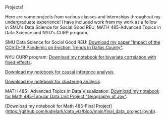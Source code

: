 Projects! 

Here are some projects from various classes and internships throughout my undergraduate experience!
I have included work from my work as a fellow in SMU's Data Science for Social Good REU, MATH 485-Advanced Topics in Data Science and NYU's CURP program. 

SMU Data Science for Social Good REU:
[Download my paper "Impact of the COVID-19 Pandemic on Eviction Trends in Dallas County"](https://github.com/katielark/eviction-project/blob/main/lark-evictions-sample.pdf). 


NYU CURP program:
[Download my notebook for bivariate correlation with fixed effects](https://github.com/katielark/curp/blob/main/bivariate_fine_revenue_-plus_1_mlr-.pdf).

[Download my notebook for causal inference analysis](https://github.com/katielark/curp/blob/main/inferential_model_l.Rmd).

[Download my notebook for clustering analysis](https://github.com/katielark/curp/blob/main/clustering_take3.Rmd).

MATH 485- Advanced Topics in Data Visualization: 
[Download my notebook for Math 485-Tabular Data Unit Project "Geography of Joy"](https://github.com/katielark/data_viz/blob/main/project_1_final%20(1).ipynb).

[Download my notebook for Math 485-Final Project]
(https://github.com/katielark/data_viz/blob/main/final_data_project.ipynb). 



